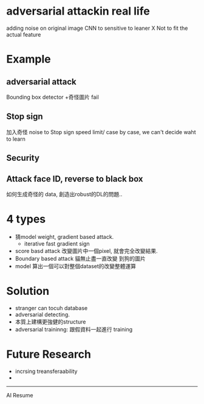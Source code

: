 # adversarial attackin real life
adding noise on original image
CNN to sensitive to leaner X 
Not to fit the actual feature
# Example
## adversarial attack
Bounding box detector
+奇怪圖片 fail 
## Stop sign 
加入奇怪 noise to Stop sign
speed limit/ case by case, we can't decide waht to learn
## Security
Attack face ID, reverse to black box
-----------

如何生成奇怪的 data, 創造出robust的DL的問題..
# 4 types
- 猜model weight, gradient based attack.  
	- iterative fast gradient sign
- score basd attack
  改變圖片中一個pixel, 就會完全改變結果. 
- Boundary based attack
   貓無止盡一直改變 到狗的圖片
 - model 算出一個可以對整個dataset的改變整體運算

# Solution
- stranger can tocuh database
- adversarial detecting. 
- 本質上建構更強健的structure
- adversarial traininng: 跟假資料一起進行 training
# Future Research
- incrsing treansferaability
- 
---------------------------
AI Resume


<!--stackedit_data:
eyJoaXN0b3J5IjpbNTkyODc0MTc4LDgwNDUxMDI2OF19
-->